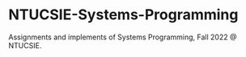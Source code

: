 # NTUCSIE-Systems-Programming
Assignments and implements of Systems Programming, Fall 2022 @ NTUCSIE.
